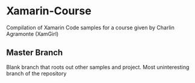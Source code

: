 # Xamarin-Course
Compilation of Xamarin Code samples for a course given by Charlin Agramonte (XamGirl)

## Master Branch

Blank branch that roots out other samples and project. Most uninteresting branch of the repository
